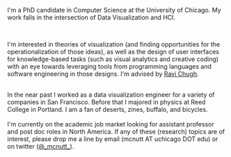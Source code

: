 I'm a PhD candidate in Computer Science at the University of Chicago. My work falls in the intersection of Data Visualization and HCI. 

<br/>

I'm interested in theories of visualization (and finding opportunities for the operationalization of those ideas), as well as the design of user interfaces for knowledge-based tasks (such as visual analytics and creative coding) with an eye towards leveraging tools from programming languages and software engineering in those designs.  I'm advised by [Ravi Chugh](http://people.cs.uchicago.edu/~rchugh/).

<br/>
In the near past I worked as a data visualization engineer for a variety of companies in San Francisco. 
Before that I majored in physics at Reed College in Portland. 
I am a fan of deserts, zines, buffalo, and bicycles.

<br />
<br />
I'm currently on the academic job market looking for assistant professor and post doc roles in North America. If any of these (research) topics are of interest, please drop me a line by email (mcnutt AT uchicago DOT edu) or on twitter (<a href="https://twitter.com/_mcnutt_/">@_mcnutt_</a>).